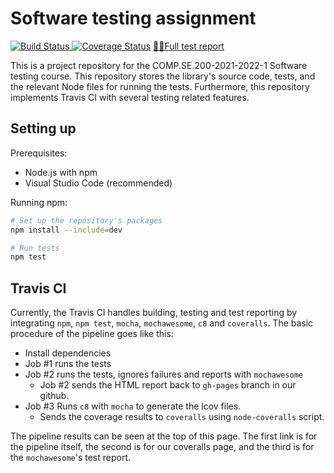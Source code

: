 # Software testing assignment

[![Build Status](
  https://app.travis-ci.com/gitranes/COMP.SE.200-2021-2022-1.svg?branch=main)
  ](https://app.travis-ci.com/gitranes/COMP.SE.200-2021-2022-1)
[![Coverage Status](
  https://coveralls.io/repos/github/gitranes/COMP.SE.200-2021-2022-1/badge.svg?branch=main
  )](https://coveralls.io/github/gitranes/COMP.SE.200-2021-2022-1?branch=main)
[🧪📑Full test report](https://gitranes.github.io/COMP.SE.200-2021-2022-1/)


This is a project repository for the COMP.SE.200-2021-2022-1 Software testing
course. This repository stores the library's source code, tests, and the
relevant Node files for running the tests. Furthermore, this repository
implements Travis CI with several testing related features.

## Setting up

Prerequisites:
  - Node.js with npm
  - Visual Studio Code (recommended)

Running npm:
```bash
# Set up the repository's packages
npm install --include=dev

# Run tests
npm test
```

## Travis CI

Currently, the Travis CI handles building, testing and test reporting by
integrating `npm`, `npm test`, `mocha`, `mochawesome`, `c8` and `coveralls`.
The basic procedure of the pipeline goes like this:

 - Install dependencies
 - Job #1 runs the tests
 - Job #2 runs the tests, ignores failures and reports with `mochawesome`
   - Job #2 sends the HTML report back to `gh-pages` branch in our github.
 - Job #3 Runs `c8` with `mocha` to generate the lcov files.
   - Sends the coverage results to `coveralls` using `node-coveralls` script.

The pipeline results can be seen at the top of this page. The first link is
for the pipeline itself, the second is for our coveralls page, and the third
is for the `mochawesome`'s test report.
